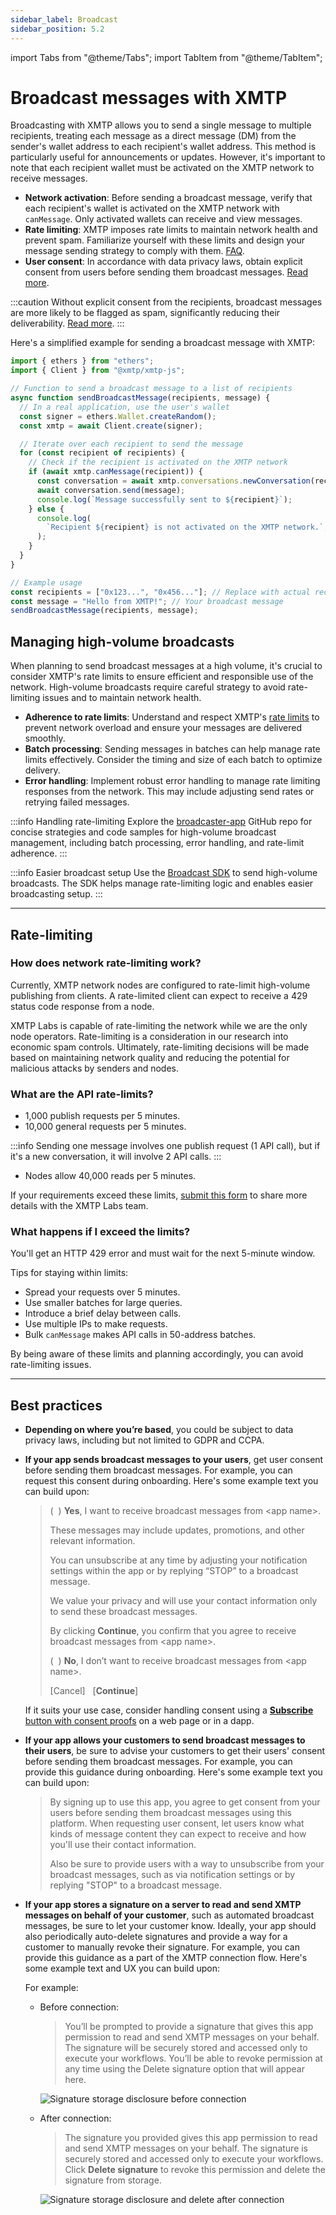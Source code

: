 ```yaml
---
sidebar_label: Broadcast
sidebar_position: 5.2
---
```


import Tabs from "@theme/Tabs";
import TabItem from "@theme/TabItem";

# Broadcast messages with XMTP

Broadcasting with XMTP allows you to send a single message to multiple recipients, treating each message as a direct message (DM) from the sender's wallet address to each recipient's wallet address. This method is particularly useful for announcements or updates. However, it's important to note that each recipient wallet must be activated on the XMTP network to receive messages.

- **Network activation**: Before sending a broadcast message, verify that each recipient's wallet is activated on the XMTP network with `canMessage`. Only activated wallets can receive and view messages.
- **Rate limiting**: XMTP imposes rate limits to maintain network health and prevent spam. Familiarize yourself with these limits and design your message sending strategy to comply with them. [FAQ](/docs/faq#rate-limiting).
- **User consent**: In accordance with data privacy laws, obtain explicit consent from users before sending them broadcast messages. [Read more](/docs/build/user-consent).

:::caution
Without explicit consent from the recipients, broadcast messages are more likely to be flagged as spam, significantly reducing their deliverability. [Read more](/docs/build/user-consent).
:::

Here's a simplified example for sending a broadcast message with XMTP:

```jsx
import { ethers } from "ethers";
import { Client } from "@xmtp/xmtp-js";

// Function to send a broadcast message to a list of recipients
async function sendBroadcastMessage(recipients, message) {
  // In a real application, use the user's wallet
  const signer = ethers.Wallet.createRandom();
  const xmtp = await Client.create(signer);

  // Iterate over each recipient to send the message
  for (const recipient of recipients) {
    // Check if the recipient is activated on the XMTP network
    if (await xmtp.canMessage(recipient)) {
      const conversation = await xmtp.conversations.newConversation(recipient);
      await conversation.send(message);
      console.log(`Message successfully sent to ${recipient}`);
    } else {
      console.log(
        `Recipient ${recipient} is not activated on the XMTP network.`,
      );
    }
  }
}

// Example usage
const recipients = ["0x123...", "0x456..."]; // Replace with actual recipient addresses
const message = "Hello from XMTP!"; // Your broadcast message
sendBroadcastMessage(recipients, message);
```

## Managing high-volume broadcasts

When planning to send broadcast messages at a high volume, it's crucial to consider XMTP's rate limits to ensure efficient and responsible use of the network. High-volume broadcasts require careful strategy to avoid rate-limiting issues and to maintain network health.

- **Adherence to rate limits**: Understand and respect XMTP's [rate limits](/docs/faq#rate-limiting) to prevent network overload and ensure your messages are delivered smoothly.
- **Batch processing**: Sending messages in batches can help manage rate limits effectively. Consider the timing and size of each batch to optimize delivery.
- **Error handling**: Implement robust error handling to manage rate limiting responses from the network. This may include adjusting send rates or retrying failed messages.

:::info Handling rate-limiting
Explore the [broadcaster-app](https://github.com/alexrisch/broadcaster-app) GitHub repo for concise strategies and code samples for high-volume broadcast management, including batch processing, error handling, and rate-limit adherence.
:::

:::info Easier broadcast setup
Use the [Broadcast SDK](https://www.npmjs.com/package/@xmtp/broadcast-sdk) to send high-volume broadcasts. The SDK helps manage rate-limiting logic and enables easier broadcasting setup.
:::

---

## Rate-limiting

### How does network rate-limiting work?

Currently, XMTP network nodes are configured to rate-limit high-volume publishing from clients. A rate-limited client can expect to receive a 429 status code response from a node.

XMTP Labs is capable of rate-limiting the network while we are the only node operators. Rate-limiting is a consideration in our research into economic spam controls. Ultimately, rate-limiting decisions will be made based on maintaining network quality and reducing the potential for malicious attacks by senders and nodes.

### What are the API rate-limits?

- 1,000 publish requests per 5 minutes.
- 10,000 general requests per 5 minutes.

:::info
Sending one message involves one publish request (1 API call), but if it's a new conversation, it will involve 2 API calls.
:::

- Nodes allow 40,000 reads per 5 minutes.

If your requirements exceed these limits, [submit this form](https://docs.google.com/forms/d/e/1FAIpQLSftr558wsYD2X_0c1Jsz6rTxua1f1DDJidAn7iphJVc48l7Fw/viewform) to share more details with the XMTP Labs team.

### What happens if I exceed the limits?

You'll get an HTTP 429 error and must wait for the next 5-minute window.

Tips for staying within limits:

- Spread your requests over 5 minutes.
- Use smaller batches for large queries.
- Introduce a brief delay between calls.
- Use multiple IPs to make requests.
- Bulk `canMessage` makes API calls in 50-address batches.

By being aware of these limits and planning accordingly, you can avoid rate-limiting issues.

---

## Best practices

- **Depending on where you’re based**, you could be subject to data privacy laws, including but not limited to GDPR and CCPA.

- **If your app sends broadcast messages to your users**, get user consent before sending them broadcast messages. For example, you can request this consent during onboarding. Here's some example text you can build upon:

  > (&nbsp;&nbsp;) **Yes**, I want to receive broadcast messages from &lt;app name&gt;.
  >
  > These messages may include updates, promotions, and other relevant information.
  >
  > You can unsubscribe at any time by adjusting your notification settings within the app or by replying “STOP” to a broadcast message.
  >
  > We value your privacy and will use your contact information only to send these broadcast messages.
  >
  > By clicking **Continue**, you confirm that you agree to receive broadcast messages from &lt;app name&gt;.
  >
  > (&nbsp;&nbsp;) **No**, I don’t want to receive broadcast messages from &lt;app name&gt;.
  >
  > [Cancel]&nbsp;&nbsp;&nbsp;[**Continue**]

  If it suits your use case, consider handling consent using a [**Subscribe** button with consent proofs](subscribe) on a web page or in a dapp. 

- **If your app allows your customers to send broadcast messages to their users**, be sure to advise your customers to get their users' consent before sending them broadcast messages. For example, you can provide this guidance during onboarding. Here's some example text you can build upon:

  > By signing up to use this app, you agree to get consent from your users before sending them broadcast messages using this platform. When requesting user consent, let users know what kinds of message content they can expect to receive and how you'll use their contact information.
  >
  > Also be sure to provide users with a way to unsubscribe from your broadcast messages, such as via notification settings or by replying "STOP" to a broadcast message.

- **If your app stores a signature on a server to read and send XMTP messages on behalf of your customer**, such as automated broadcast messages, be sure to let your customer know. Ideally, your app should also periodically auto-delete signatures and provide a way for a customer to manually revoke their signature. For example, you can provide this guidance as a part of the XMTP connection flow. Here's some example text and UX you can build upon:

  For example:

  - Before connection:

    > You’ll be prompted to provide a signature that gives this app permission to read and send XMTP messages on your behalf. The signature will be securely stored and accessed only to execute your workflows. You’ll be able to revoke permission at any time using the Delete signature option that will appear here.

    ![Signature storage disclosure before connection](/img/sig-store-disclosure-connect.png)

  - After connection:

    > The signature you provided gives this app permission to read and send XMTP messages on your behalf. The signature is securely stored and accessed only to execute your workflows. Click **Delete signature** to revoke this permission and delete the signature from storage.

    ![Signature storage disclosure and delete after connection](/img/sig-store-disclosure-delete.png)
